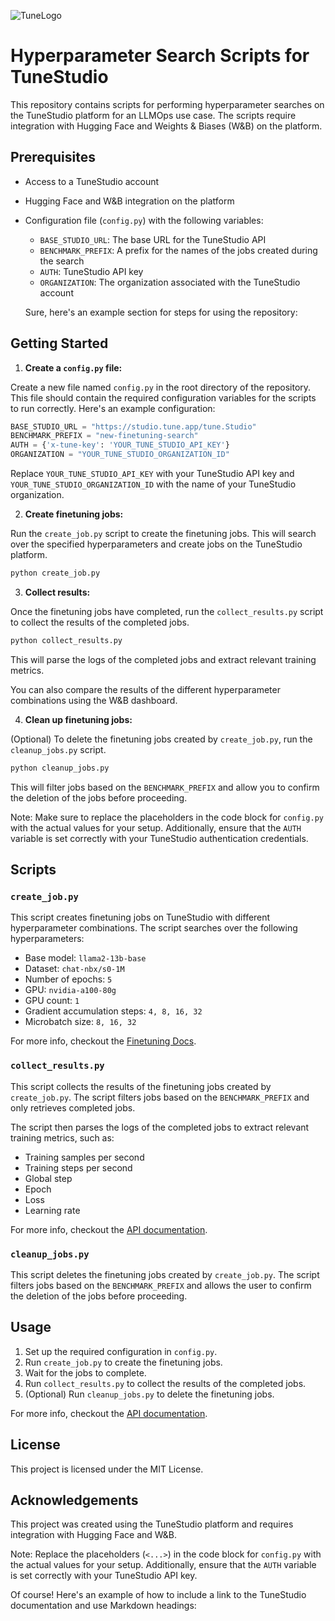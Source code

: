 ![TuneLogo](https://framerusercontent.com/images/P3ibw3xcMF3puvmNOGPVnc7wL18.png)
# Hyperparameter Search Scripts for TuneStudio


This repository contains scripts for performing hyperparameter searches on the TuneStudio platform for an LLMOps use case. The scripts require integration with Hugging Face and Weights & Biases (W&B) on the platform.

Prerequisites
-------------

* Access to a TuneStudio account
* Hugging Face and W&B integration on the platform
* Configuration file (`config.py`) with the following variables:
	+ `BASE_STUDIO_URL`: The base URL for the TuneStudio API
	+ `BENCHMARK_PREFIX`: A prefix for the names of the jobs created during the search
	+ `AUTH`: TuneStudio API key
	+ `ORGANIZATION`: The organization associated with the TuneStudio account

	 Sure, here's an example section for steps for using the repository:

Getting Started
---------------

1. **Create a `config.py` file:**

Create a new file named `config.py` in the root directory of the repository. This file should contain the required configuration variables for the scripts to run correctly. Here's an example configuration:

```python
BASE_STUDIO_URL = "https://studio.tune.app/tune.Studio"
BENCHMARK_PREFIX = "new-finetuning-search"
AUTH = {'x-tune-key': 'YOUR_TUNE_STUDIO_API_KEY'}
ORGANIZATION = "YOUR_TUNE_STUDIO_ORGANIZATION_ID"
```

Replace `YOUR_TUNE_STUDIO_API_KEY` with your TuneStudio API key and `YOUR_TUNE_STUDIO_ORGANIZATION_ID` with the name of your TuneStudio organization.

2. **Create finetuning jobs:**

Run the `create_job.py` script to create the finetuning jobs. This will search over the specified hyperparameters and create jobs on the TuneStudio platform.

```bash
python create_job.py
```

3. **Collect results:**

Once the finetuning jobs have completed, run the `collect_results.py` script to collect the results of the completed jobs.

```bash
python collect_results.py
```

This will parse the logs of the completed jobs and extract relevant training metrics.

You can also compare the results of the different hyperparameter combinations using the W&B dashboard.

4. **Clean up finetuning jobs:**

(Optional) To delete the finetuning jobs created by `create_job.py`, run the `cleanup_jobs.py` script.

```bash
python cleanup_jobs.py
```

This will filter jobs based on the `BENCHMARK_PREFIX` and allow you to confirm the deletion of the jobs before proceeding.

Note: Make sure to replace the placeholders in the code block for `config.py` with the actual values for your setup. Additionally, ensure that the `AUTH` variable is set correctly with your TuneStudio authentication credentials.

Scripts
-------

### `create_job.py`

This script creates finetuning jobs on TuneStudio with different hyperparameter combinations. The script searches over the following hyperparameters:

* Base model: `llama2-13b-base`
* Dataset: `chat-nbx/s0-1M`
* Number of epochs: `5`
* GPU: `nvidia-a100-80g`
* GPU count: `1`
* Gradient accumulation steps: `4, 8, 16, 32`
* Microbatch size: `8, 16, 32`

For more info, checkout the [Finetuning Docs](https://nimbleboxai.github.io/devnbx-docs/2.-Finetuning-LLMs/iii\)-Finetuning-with-APIs).

### `collect_results.py`

This script collects the results of the finetuning jobs created by `create_job.py`. The script filters jobs based on the `BENCHMARK_PREFIX` and only retrieves completed jobs.

The script then parses the logs of the completed jobs to extract relevant training metrics, such as:

* Training samples per second
* Training steps per second
* Global step
* Epoch
* Loss
* Learning rate

For more info, checkout the [API documentation](https://studio.tune.app/tune.Studio/docs/#post-/tune.Studio/ListFinetuneJobs).

### `cleanup_jobs.py`

This script deletes the finetuning jobs created by `create_job.py`. The script filters jobs based on the `BENCHMARK_PREFIX` and allows the user to confirm the deletion of the jobs before proceeding.

Usage
-----

1. Set up the required configuration in `config.py`.
2. Run `create_job.py` to create the finetuning jobs.
3. Wait for the jobs to complete.
4. Run `collect_results.py` to collect the results of the completed jobs.
5. (Optional) Run `cleanup_jobs.py` to delete the finetuning jobs.

For more info, checkout the [API documentation](https://studio.tune.app/tune.Studio/docs/#post-/tune.Studio/DeleteFinetuneJob).

License
-------

This project is licensed under the MIT License.

Acknowledgements
---------------

This project was created using the TuneStudio platform and requires integration with Hugging Face and W&B.

Note: Replace the placeholders (`<...>`) in the code block for `config.py` with the actual values for your setup. Additionally, ensure that the `AUTH` variable is set correctly with your TuneStudio API key.

Of course! Here's an example of how to include a link to the TuneStudio documentation and use Markdown headings:
